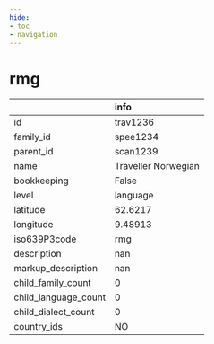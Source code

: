 ```yaml
---
hide:
- toc
- navigation
---
```

# rmg
|                      | info                |
|:---------------------|:--------------------|
| id                   | trav1236            |
| family_id            | spee1234            |
| parent_id            | scan1239            |
| name                 | Traveller Norwegian |
| bookkeeping          | False               |
| level                | language            |
| latitude             | 62.6217             |
| longitude            | 9.48913             |
| iso639P3code         | rmg                 |
| description          | nan                 |
| markup_description   | nan                 |
| child_family_count   | 0                   |
| child_language_count | 0                   |
| child_dialect_count  | 0                   |
| country_ids          | NO                  |